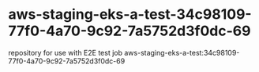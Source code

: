 # aws-staging-eks-a-test-34c98109-77f0-4a70-9c92-7a5752d3f0dc-69
repository for use with E2E test job aws-staging-eks-a-test:34c98109-77f0-4a70-9c92-7a5752d3f0dc-69

